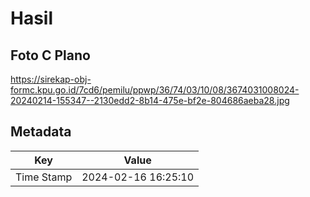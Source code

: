 # Hasil

## Foto C Plano

https://sirekap-obj-formc.kpu.go.id/7cd6/pemilu/ppwp/36/74/03/10/08/3674031008024-20240214-155347--2130edd2-8b14-475e-bf2e-804686aeba28.jpg


## Metadata

| Key        | Value               |
| ---------- | ------------------- |
| Time Stamp | 2024-02-16 16:25:10 |



